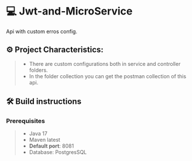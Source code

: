 # 💻 Jwt-and-MicroService
Api with custom erros config.

## ⚙️ Project Characteristics:
> - There are custom configurations both in service and controller folders.
> - In the folder collection you can get the postman collection of this api.


## 🛠️ Build instructions
### Prerequisites
> - Java 17
> - Maven latest
> - **Default port**: 8081
> - Database: PostgresSQL



